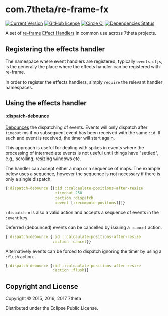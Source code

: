 # com.7theta/re-frame-fx

[![Current Version](https://img.shields.io/clojars/v/com.7theta/re-frame-fx.svg)](https://clojars.org/com.7theta/re-frame-fx)
[![GitHub license](https://img.shields.io/github/license/7theta/re-frame-fx.svg)](LICENSE)
[![Circle CI](https://circleci.com/gh/7theta/re-frame-fx.svg?style=shield)](https://circleci.com/gh/7theta/re-frame-fx)
[![Dependencies Status](https://jarkeeper.com/7theta/re-frame-fx/status.svg)](https://jarkeeper.com/7theta/re-frame-fx)

A set of [re-frame](https://github.com/Day8/re-frame)
[Effect Handlers](https://github.com/Day8/re-frame/tree/develop/docs) in
common use across 7theta projects.

## Registering the effects handler

The namespace where event handlers are registered, typically
`events.cljs`, is the generally the place where the effects handler
can be registered with re-frame.

In order to register the effects handlers, simply `require` the relevant
handler namespaces.

## Using the effects handler

#### :dispatch-debounce

[Debounces](https://css-tricks.com/the-difference-between-throttling-and-debouncing/#article-header-id-1)
the dispatching of events. Events will only dispatch after `timeout` ms
if no subsequent event has been received with the same `:id`. If such
and event is received, the timer will start again.

This approach is useful for dealing with spikes in events where the
processing of intermediate events is not useful until things have
"settled", e.g., scrolling, resizing windows etc.

The handler can accept either a map or a sequence of maps. The
example below uses a sequence, however the sequence is not necessary
if there is only a single dispatch.

```cljs
{:dispatch-debounce [{:id ::calcaulate-positions-after-resize
                      :timeout 250
                      :action :dispatch
                      :event [:recompute-positons]}]}
```

`:dispatch-n` is also a valid action and accepts a sequence
of events in the `:event` key.

Deferred (debounced) events can be cancelled by issuing a `:cancel`
action.

```cljs
{:dispatch-debounce {:id ::calcaulate-positions-after-resize
                     :action :cancel}}
```

Alternatively events can be forced to dispatch ignoring the timer by
using a `:flush` action.

```cljs
{:dispatch-debounce {:id ::calcaulate-positions-after-resize
                     :action :flush}}
```

## Copyright and License

Copyright © 2015, 2016, 2017 7theta

Distributed under the Eclipse Public License.
